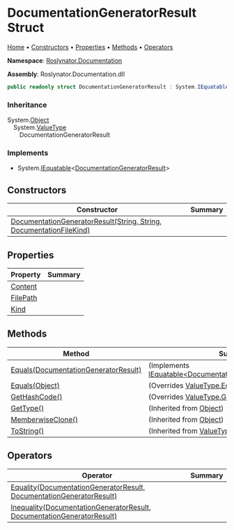 <a name="_top"></a>

# DocumentationGeneratorResult Struct

[Home](../../../README.md#_top) &#x2022; [Constructors](#constructors) &#x2022; [Properties](#properties) &#x2022; [Methods](#methods) &#x2022; [Operators](#operators)

**Namespace**: [Roslynator.Documentation](../README.md#_top)

**Assembly**: Roslynator\.Documentation\.dll

```csharp
public readonly struct DocumentationGeneratorResult : System.IEquatable<DocumentationGeneratorResult>
```

### Inheritance

System\.[Object](https://docs.microsoft.com/en-us/dotnet/api/system.object)  
&emsp;System\.[ValueType](https://docs.microsoft.com/en-us/dotnet/api/system.valuetype)  
&emsp;&emsp;DocumentationGeneratorResult

### Implements

* System\.[IEquatable](https://docs.microsoft.com/en-us/dotnet/api/system.iequatable-1)\<[DocumentationGeneratorResult](#_top)>

## Constructors

| Constructor | Summary |
| ----------- | ------- |
| [DocumentationGeneratorResult(String, String, DocumentationFileKind)](-ctor/README.md#_top) | |

## Properties

| Property | Summary |
| -------- | ------- |
| [Content](Content/README.md#_top) | |
| [FilePath](FilePath/README.md#_top) | |
| [Kind](Kind/README.md#_top) | |

## Methods

| Method | Summary |
| ------ | ------- |
| [Equals(DocumentationGeneratorResult)](Equals/README.md#Roslynator_Documentation_DocumentationGeneratorResult_Equals_Roslynator_Documentation_DocumentationGeneratorResult_) |  \(Implements [IEquatable\<DocumentationGeneratorResult>.Equals](https://docs.microsoft.com/en-us/dotnet/api/system.iequatable-1.equals)\) |
| [Equals(Object)](Equals/README.md#Roslynator_Documentation_DocumentationGeneratorResult_Equals_System_Object_) |  \(Overrides [ValueType.Equals](https://docs.microsoft.com/en-us/dotnet/api/system.valuetype.equals)\) |
| [GetHashCode()](GetHashCode/README.md#_top) |  \(Overrides [ValueType.GetHashCode](https://docs.microsoft.com/en-us/dotnet/api/system.valuetype.gethashcode)\) |
| [GetType()](https://docs.microsoft.com/en-us/dotnet/api/system.object.gettype) |  \(Inherited from [Object](https://docs.microsoft.com/en-us/dotnet/api/system.object)\) |
| [MemberwiseClone()](https://docs.microsoft.com/en-us/dotnet/api/system.object.memberwiseclone) |  \(Inherited from [Object](https://docs.microsoft.com/en-us/dotnet/api/system.object)\) |
| [ToString()](https://docs.microsoft.com/en-us/dotnet/api/system.valuetype.tostring) |  \(Inherited from [ValueType](https://docs.microsoft.com/en-us/dotnet/api/system.valuetype)\) |

## Operators

| Operator | Summary |
| -------- | ------- |
| [Equality(DocumentationGeneratorResult, DocumentationGeneratorResult)](op_Equality/README.md#_top) | |
| [Inequality(DocumentationGeneratorResult, DocumentationGeneratorResult)](op_Inequality/README.md#_top) | |

